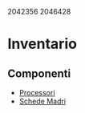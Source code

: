 2042356
2046428

# Inventario

## Componenti
- [Processori](./componenti/processori.md)
- [Schede Madri](./componenti/schede_madri.md)
